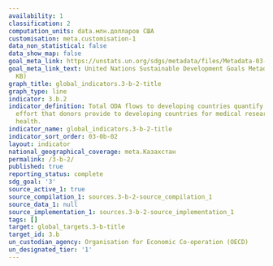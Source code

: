 ```yaml
---
availability: 1
classification: 2
computation_units: data.млн.долларов США
customisation: meta.customisation-1
data_non_statistical: false
data_show_map: false
goal_meta_link: https://unstats.un.org/sdgs/metadata/files/Metadata-03-0B-02.pdf
goal_meta_link_text: United Nations Sustainable Development Goals Metadata (PDF 210
  KB)
graph_title: global_indicators.3-b-2-title
graph_type: line
indicator: 3.b.2
indicator_definition: Total ODA flows to developing countries quantify the public
  effort that donors provide to developing countries for medical research and basic
  health.
indicator_name: global_indicators.3-b-2-title
indicator_sort_order: 03-0b-02
layout: indicator
national_geographical_coverage: meta.Казахстан
permalink: /3-b-2/
published: true
reporting_status: complete
sdg_goal: '3'
source_active_1: true
source_compilation_1: sources.3-b-2-source_compilation_1
source_data_1: null
source_implementation_1: sources.3-b-2-source_implementation_1
tags: []
target: global_targets.3-b-title
target_id: 3.b
un_custodian_agency: Organisation for Economic Co-operation (OECD)
un_designated_tier: '1'
---
```

